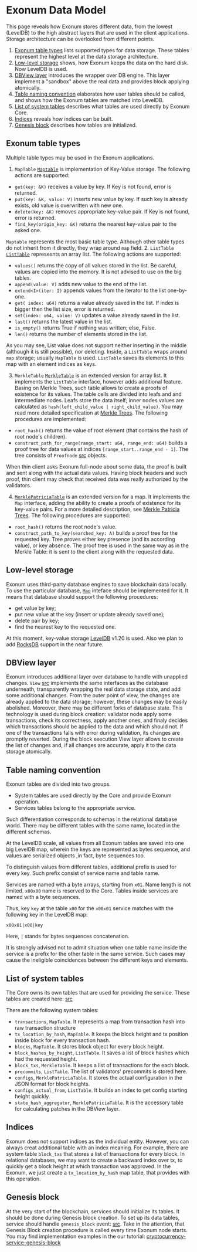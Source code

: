 # Exonum Data Model

This page reveals how Exonum stores different data, from the lowest (LevelDB) to the high abstract layers that are used in the client applications. Storage architecture can be overlooked from different points.

1. [Exonum table types](#exonum-table-types) lists supported types for data storage. These tables represent the highest level at the data storage architecture.
2. [Low-level storage](#low-level-storage) shows, how Exonum keeps the data on the hard disk. Now LevelDB is used.
3. [DBView layer](#dbview-layer) introduces the wrapper over DB engine. This layer  implement a "sandbox" above the real data and provides block applying atomically.
4. [Table naming convention](#table-naming-convention) elaborates how user tables should be called, and shows how the Exonum tables are matched into LevelDB.
5. [List of system tables](#list-of-system-tables) describes what tables are used directly by Exonum Core.
6. [Indices](#indices) reveals how indices can be built.
7. [Genesis block](#genesis-block) describes how tables are initialized.

## Exonum table types

Multiple table types may be used in the Exonum applications.

1. `MapTable`
  [`Maptable`](https://github.com/exonum/exonum-core/blob/master/exonum/src/storage/map_table.rs) is implementation of Key-Value storage. The following actions are supported:
  - `get(key: &K)` receives a value by key. If Key is not found, error is returned.
  - `put(key: &K, value: V)` inserts new value by key. If such key is already exists, old value is overwritten with new one.
  - `delete(key: &K)` removes appropriate key-value pair. If Key is not found, error is returned.
  - `find_key(origin_key: &K)` returns the nearest key-value pair to the asked one. 
  
  `Maptable` represents the most basic table type. Although other table types do not inherit from it directly, they wrap around `map` field.
2. `ListTable`
  [`ListTable`](https://github.com/exonum/exonum-core/blob/master/exonum/src/storage/list_table.rs) represesnts an array list. The following actions are supported:
  - `values()` returns the copy of all values stored in the list. Be careful, values are copied into the memory. It is not advised to use on the big tables.
  - `append(value: V)` adds new value to the end of the list.
  - `extend<I>(iter: I)` appends values from the iterator to the list one-by-one.
  - `get( index: u64)` returns a value already saved in the list. If index is bigger then the list size, error is returned.
  - `set(index: u64, value: V)` updates a value already saved in the list.
  - `last()` returns the latest value in the list.
  - `is_empty()` returns True if nothing was written; else, False.
  - `len()` returns the number of elements stored in the list.
  
  As you may see, List value does not support neither inserting in the middle (although it is still possible), nor deleting.
  Inside, a `ListTable` wraps around `map` storage; usually `MapTable` is used. `ListTable` saves its elements to this map with an element indices as keys.
  
3. `MerkleTable`
  [`MerkleTable`](https://github.com/exonum/exonum-core/blob/master/exonum/src/storage/merkle_table/mod.rs) is an extended version for array list. It implements the `ListTable` interface, however adds additional feature. Basing on Merkle Trees, such table allows to create a proofs of existence for its values. 
  The table cells are divided into leafs and and intermediate nodes. Leafs store the data itself; inner nodes values are calculated as `hash(left_child_value | right_child_value)`.
  You may read more detailed specification at [Merkle Trees](../advanced/merkle-index). The following procedures are implemented:
  - `root_hash()` returns the value of root element (that contains the hash of root node's children).
  - `construct_path_for_range(range_start: u64, range_end: u64)` builds a proof tree for data values at indices `[range_start..range_end - 1]`. The tree consists of `Proofnode` [src](https://github.com/exonum/exonum-core/blob/master/exonum/src/storage/merkle_table/proofnode.rs) objects.
  
  When thin client asks Exonum full-node about some data, the proof is built and sent along with the actual data values. Having block headers and such proof, thin client may check that received data was really authorized by the validators.
  
4. [`MerklePatriciaTable`](https://github.com/exonum/exonum-core/blob/master/exonum/src/storage/merkle_patricia_table/mod.rs) is an extended version for a map. It implements the `Map` interface, adding the ability to create a proofs of existence for its key-value pairs. For a more detailed description, see [Merkle Patricia Trees](../advanced/merkle-patricia-index). The following procedures are supported:
  - `root_hash()` returns the root node's value.
  - `construct_path_to_key(searched_key: A)` builds a proof tree for the requested key. Tree proves either key presence (and its according value), or key absence. The proof tree is used in the same way as in the Merkle Table: it is sent to the client along with the requested data.


## Low-level storage

Exonum uses third-party database engines to save blockchain data locally. To use the particular database, [`Map`](https://github.com/exonum/exonum-core/blob/master/exonum/src/storage/mod.rs#L55) inteface should be implemented for it. It means that database should support the following procedures:

- get value by key;
- put new value at the key (insert or update already saved one);
- delete pair by key;
- find the nearest key to the requested one.

At this moment, key-value storage [LevelDB][level-db] v1.20 is used. Also we plan to add [RocksDB][rocks-db] support in the near future.

## DBView layer

Exonum introduces additional layer over database to handle with unapplied changes. `View` [src](https://github.com/exonum/exonum-core/blob/master/exonum/src/storage/leveldb.rs#L30) implements the same interfaces as the database underneath, transparently wrapping the real data storage state, and add some additional changes. From the outer point of view, the changes are already applied to the data storage; however, these changes may be easily abolished. Moreover, there may be different forks of database state. 
This technology is used during block creation: validator node apply some transactions, check its correctness, apply another ones, and finaly decides which transactions should be applied to the data and which should not. If one of the transactions falls with error during validation, its changes are promptly reverted.
During the block execution View layer allows to create the list of changes and, if all changes are accurate, apply it to the data storage atomically.

## Table naming convention

Exonum tables are divided into two groups.

- System tables are used directly by the Core and provide Exonum operation.
- Services tables belong to the appropriate service. 

Such differentiation corresponds to schemas in the relational database world. There may be different tables with the same name, located in the different schemas.

At the LevelDB scale, all values from all Exonum tables are saved into one big LevelDB map, wherein the keys are represented as bytes sequence, and values are serialized objects ,in fact, byte sequences too.

To distinguish values from different tables, additional prefix is used for every key. Such prefix consist of service name and table name.

Services are named with a byte arrays, starting from `x01`. Name length is not limited. `x00x00` name is reserved to the Core.
Tables inside services are named with a byte sequences.

Thus, key `key` at the table `x00` for the `x00x01` service matches with  the following key in the LevelDB map:
```
x00x01|x00|key
```

Here, `|` stands for bytes sequences concatenation.

It is strongly advised not to admit situation when one table name inside the service is a prefix for the other table in the same service. Such cases may cause the ineligible coincidences between the different keys and elements.

## List of system tables

The Core owns its own tables that are used for providing the service. These tables are created here: [src](https://github.com/exonum/exonum-core/blob/master/exonum/src/blockchain/schema.rs#L47)

There are the following system tables:

- `transactions`, `MapTable`. It represents a map from transaction hash into raw transaction structure
- `tx_location_by_hash`, `MapTable`. It keeps the block height and tx position inside block for every transaction hash. 
- `blocks`, `MapTable`. It stores block object for every block height.
- `block_hashes_by_height`, `ListTable`. It saves a list of block hashes which had the requested height.
- `block_txs`, `MerkleTable`. It keeps a list of transactions for the each block.
- `precommits`, `ListTable`. The list of validators' precommits is stored here. 
- `configs`, `MerklePatriciaTable`. It stores the actual configuration in the JSON format for block heights.
- `configs_actual_from`, `ListTable`. It builds an index to get config starting height quickly.
- `state_hash_aggregator`, `MerklePatriciaTable`. It is the accessory table for calculating patches in the DBView layer.

## Indices

Exonum does not support indices as the individual entity. However, you can always creat additional table with an index meaning. For example, there are system table `block_txs` that stores a list of transactions for every block. In relational databases, we may want to create a backward index over tx, to quickly get a block height at which transaction was approved. In the Exonum, we just create a `tx_location_by_hash` map table, that provides with this operation.

## Genesis block

At the very start of the blockchain, services should initialize its tables. It should be done during Genesis block creation. To set up its data tables, service should handle `genesis_block` event: [src](https://github.com/exonum/exonum-core/blob/master/exonum/src/blockchain/mod.rs#L92). Take in the attention, that Genesis Block creation procedure is called every time Exonum node starts.
You may find implementation examples in the our tutorial: [cryptocurrency-service-genesis-block]()

[level-db]: http://leveldb.org/
[rocks-db]: http://rocksdb.org/
